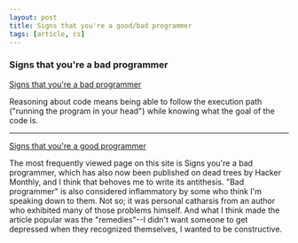 ```yaml
---
layout: post
title: Signs that you're a good/bad programmer
tags: [article, cs]
---
```


<!--more-->

### Signs that you're a bad programmer

[Signs that you're a bad programmer](http://www.yacoset.com/Home/signs-that-you-re-a-bad-programmer)

Reasoning about code means being able to follow the execution path ("running the program in your head") while knowing what the goal of the code is.

---

[Signs that you're a good programmer](http://www.yacoset.com/Home/signs-that-you-re-a-good-programmer)

The most frequently viewed page on this site is Signs you're a bad programmer, which has also now been published on dead trees by Hacker Monthly, and I think that behoves me to write its antithesis. "Bad programmer" is also considered inflammatory by some who think I'm speaking down to them. Not so; it was personal catharsis from an author who exhibited many of those problems himself. And what I think made the article popular was the "remedies"--I didn't want someone to get depressed when they recognized themselves, I wanted to be constructive.